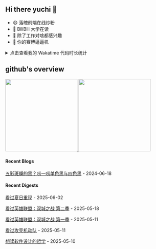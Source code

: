 ## Hi there yuchi 👋 

- 😄 落魄前端在线炒粉
- 🏫 BiliBili 大学在读
- 🤔 除了工作对啥都感兴趣
- 👯 你的赛博逼逼机

<details>
  <summary>
    点击查看我的 Wakatime 代码时长统计
  </summary>
  <div>
    <img src="https://github-readme-stats.vercel.app/api/wakatime?username=yuchiXiong&hide_title=true&layout=compact&langs_count=10" />
  <div>
</details>
    
## github's overview

<a href="https://github.com/yuchiXiong">
  <img height="225" src="https://github-readme-stats.vercel.app/api?username=yuchiXiong&show_icons=true&include_all_commits=true&count_private=true"/>
  <img height="225" src="https://github-readme-stats.vercel.app/api/top-langs/?username=yuchiXiong&hide=python,css,ejs,stylus,racket,scss,slim,html,c,less,shell"/>
</a>

#### Recent Blogs

[五彩斑斓的黑？唠一唠单色黑与四色黑](https://xiongyuchi.com/2024/06/18/wu-cai-ban-lan-de-hei-lao-yi-lao-dan-se-hei-yu-si-se-hei/) - 2024-06-18

#### Recent Digests

[看过夏日重现](https://movie.douban.com/subject/35351365/) - 2025-06-02

[看过英雄联盟：双城之战 第二季](https://movie.douban.com/subject/35669844/) - 2025-05-18

[看过英雄联盟：双城之战 第一季](https://movie.douban.com/subject/34867871/) - 2025-05-11

[看过攻壳机动队](https://movie.douban.com/subject/1291936/) - 2025-05-11

[想读软件设计的哲学](https://book.douban.com/subject/37119755/) - 2025-05-10
